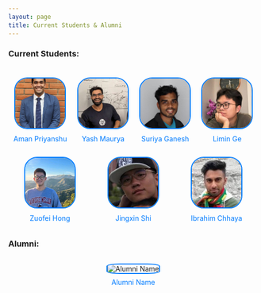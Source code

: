 ```yaml
---
layout: page
title: Current Students & Alumni
---
```


<style>
  .profile-container {
    display: flex;
    flex-wrap: wrap;
    justify-content: space-around;
    margin-top: 20px;
  }
  .profile {
    text-align: center;
    margin: 10px;
  }
  .profile img {
    width: 100px;
    height: 100px;
    border-radius: 25%;
    border: 2px solid #007bff;
    object-fit: cover;
  }
  .profile a {
    display: block;
    margin-top: 8px;
    color: #007bff;
    text-decoration: none;
  }
</style>

<h3>Current Students:</h3>
<div class="profile-container">
  <!-- Example student profile -->
  <div class="profile">
    <a href="https://amanpriyanshu.github.io/"><img src="/assets/img/student/AmanPriyanshuCropped.jpg" alt="Aman Priyanshu | 2024 Class of CMU Privacy Engineering Project"></a>
    <a href="https://amanpriyanshu.github.io/" target="_blank">Aman Priyanshu</a>
  </div>
  <div class="profile">
    <a href="https://yashmaurya.com/"><img src="/assets/img/student/yash.jpeg" alt="Yash Maurya | 2024 Class of CMU Privacy Engineering Project"></a>
    <a href="https://yashmaurya.com/" target="_blank">Yash Maurya</a>
  </div>
  <div class="profile">
    <a href="https://www.suriya.cc/"><img src="/assets/img/student/suriya.jpg" alt="Suriya Ganesh | 2024 Class of CMU Privacy Engineering Project"></a>
    <a href="https://www.suriya.cc/" target="_blank">Suriya Ganesh</a>
  </div>
  <div class="profile">
    <a href="https://www.linkedin.com/in/limin-ge-573b4b28a/"><img src="/assets/img/student/limin.jpg" alt="Limin Ge | 2024 Class of CMU Privacy Engineering Project"></a>
    <a href="https://www.linkedin.com/in/limin-ge-573b4b28a/" target="_blank">Limin Ge</a>
  </div>
  <div class="profile">
    <a href="https://www.linkedin.com/in/zuofei-hong-832ab719b/"><img src="/assets/img/student/zuofei.jpg" alt="Zuofei Hong | 2024 Class of CMU Privacy Engineering Project"></a>
    <a href="https://www.linkedin.com/in/zuofei-hong-832ab719b/" target="_blank">Zuofei Hong</a>
  </div>
  <div class="profile">
    <a href="https://www.linkedin.com/in/jingxinshi/"><img src="/assets/img/student/Jingxin.jpg" alt="Jingxin Shi | 2024 Class of CMU Privacy Engineering Project"></a>
    <a href="https://www.linkedin.com/in/jingxinshi/" target="_blank">Jingxin Shi</a>
  </div>
  <div class="profile">
    <a href="https://www.linkedin.com/in/ibrahimchhaya/"><img src="/assets/img/student/ibrahim.jpg" alt="Ibrahim Chhaya | 2024 Class of CMU Privacy Engineering Project"></a>
    <a href="https://www.linkedin.com/in/ibrahimchhaya/" target="_blank">Ibrahim Chhaya</a>
  </div>
  
  <!-- Add more student profiles here -->
</div>

<h3>Alumni:</h3>
<div class="profile-container">
  <!-- Example alumni profile -->
  <div class="profile">
    <img src="/path/to/alumni-image.jpg" alt="Alumni Name">
    <a href="https://www.linkedin.com/in/alumni" target="_blank">Alumni Name</a>
  </div>
  <!-- Add more alumni profiles here -->
</div>
